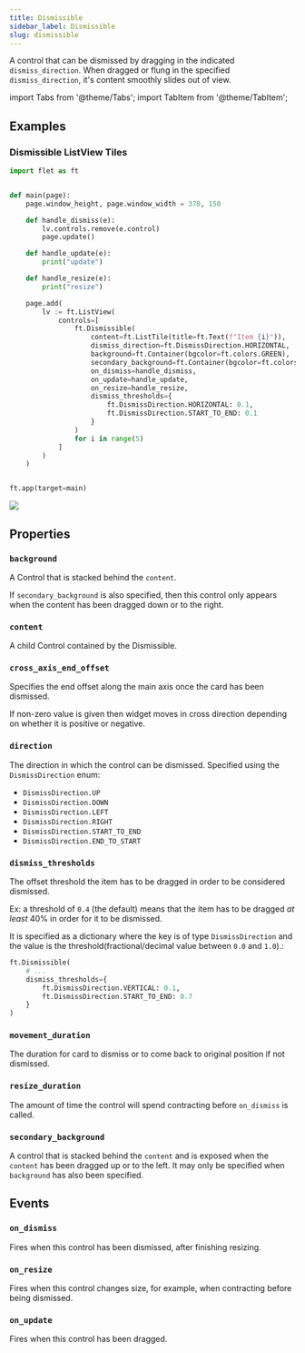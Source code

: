 ```yaml
---
title: Dismissible
sidebar_label: Dismissible
slug: dismissible
---
```


A control that can be dismissed by dragging in the indicated `dismiss_direction`. 
When dragged or flung in the specified `dismiss_direction`, it's content smoothly slides out of view.

import Tabs from '@theme/Tabs';
import TabItem from '@theme/TabItem';

## Examples

[//]: # ([Live example]&#40;https://flet-controls-gallery.fly.dev/controls/dismissible&#41;)

### Dismissible ListView Tiles

<Tabs groupId="language">
  <TabItem value="python" label="Python" default>

```python
import flet as ft


def main(page):
    page.window_height, page.window_width = 370, 150

    def handle_dismiss(e):
        lv.controls.remove(e.control)
        page.update()

    def handle_update(e):
        print("update")

    def handle_resize(e):
        print("resize")

    page.add(
        lv := ft.ListView(
            controls=[
                ft.Dismissible(
                    content=ft.ListTile(title=ft.Text(f"Item {i}")),
                    dismiss_direction=ft.DismissDirection.HORIZONTAL,
                    background=ft.Container(bgcolor=ft.colors.GREEN),
                    secondary_background=ft.Container(bgcolor=ft.colors.RED),
                    on_dismiss=handle_dismiss,
                    on_update=handle_update,
                    on_resize=handle_resize,
                    dismiss_thresholds={
                        ft.DismissDirection.HORIZONTAL: 0.1,
                        ft.DismissDirection.START_TO_END: 0.1
                    }
                )
                for i in range(5)
            ]
        )
    )


ft.app(target=main)
```
  </TabItem>
</Tabs>

<img src="/img/docs/controls/dismissible/dismissible-listview.gif" className="screenshot-40"/>

## Properties

### `background`

A Control that is stacked behind the `content`. 

If `secondary_background` is also specified, then this control only appears when the content has been dragged down or to the right.

### `content`

A child Control contained by the Dismissible.

### `cross_axis_end_offset`

Specifies the end offset along the main axis once the card has been dismissed.

If non-zero value is given then widget moves in cross direction depending on whether it is positive or negative.

### `direction`

The direction in which the control can be dismissed. Specified using the `DismissDirection` enum:

- `DismissDirection.UP`
- `DismissDirection.DOWN`
- `DismissDirection.LEFT`
- `DismissDirection.RIGHT`
- `DismissDirection.START_TO_END`
- `DismissDirection.END_TO_START`

### `dismiss_thresholds`

The offset threshold the item has to be dragged in order to be considered dismissed. 

Ex: a threshold of `0.4` (the default) means that the item has to be dragged _at least_ 40% in order for it to be dismissed.

It is specified as a dictionary where the key is of type `DismissDirection` and the value is the threshold(fractional/decimal value between `0.0` and `1.0`).:

```python
ft.Dismissible(
    # ...
    dismiss_thresholds={
        ft.DismissDirection.VERTICAL: 0.1,
        ft.DismissDirection.START_TO_END: 0.7
    }
)
```

### `movement_duration`

The duration for card to dismiss or to come back to original position if not dismissed.

### `resize_duration`

The amount of time the control will spend contracting before `on_dismiss` is called.

### `secondary_background`

A control that is stacked behind the `content` and is exposed when the `content` has been dragged up or to the left. 
It may only be specified when `background` has also been specified.

## Events

### `on_dismiss`

Fires when this control has been dismissed, after finishing resizing.

### `on_resize`

Fires when this control changes size, for example, when contracting before being dismissed.

### `on_update`

Fires when this control has been dragged.
